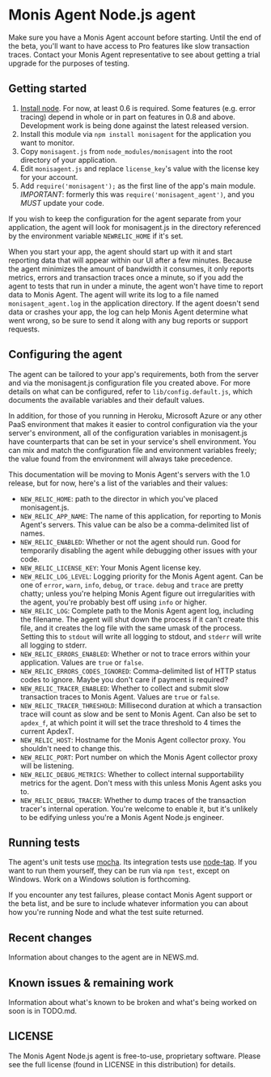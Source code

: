 # Monis Agent Node.js agent

Make sure you have a Monis Agent account before starting. Until the end of the
beta, you'll want to have access to Pro features like slow transaction traces.
Contact your Monis Agent representative to see about getting a trial upgrade for
the purposes of testing.

## Getting started

1. [Install node](http://nodejs.org/#download). For now, at least 0.6 is
   required. Some features (e.g. error tracing) depend in whole or in part on
   features in 0.8 and above. Development work is being done against the latest
   released version.
2. Install this module via `npm install monisagent` for the application you
   want to monitor.
3. Copy `monisagent.js` from `node_modules/monisagent` into the root directory of
   your application.
4. Edit `monisagent.js` and replace `license_key`'s value with the license key
   for your account.
5. Add `require('monisagent');` as the first line of the app's main module.
   *IMPORTANT*: formerly this was `require('monisagent_agent')`, and you *MUST*
   update your code.

If you wish to keep the configuration for the agent separate from your
application, the agent will look for monisagent.js in the directory referenced
by the environment variable `NEWRELIC_HOME` if it's set.

When you start your app, the agent should start up with it and start reporting
data that will appear within our UI after a few minutes. Because the agent
minimizes the amount of bandwidth it consumes, it only reports metrics, errors
and transaction traces once a minute, so if you add the agent to tests that run
in under a minute, the agent won't have time to report data to Monis Agent. The
agent will write its log to a file named `monisagent_agent.log` in the
application directory. If the agent doesn't send data or crashes your app, the
log can help Monis Agent determine what went wrong, so be sure to send it along
with any bug reports or support requests.

## Configuring the agent

The agent can be tailored to your app's requirements, both from the server and
via the monisagent.js configuration file you created above. For more details on
what can be configured, refer to `lib/config.default.js`, which documents
the available variables and their default values.

In addition, for those of you running in Heroku, Microsoft Azure or any other
PaaS environment that makes it easier to control configuration via the your
server's environment, all of the configuration variables in monisagent.js have
counterparts that can be set in your service's shell environment. You can
mix and match the configuration file and environment variables freely; the
value found from the environment will always take precedence.

This documentation will be moving to Monis Agent's servers with the 1.0 release,
but for now, here's a list of the variables and their values:

* `NEW_RELIC_HOME`: path to the director in which you've placed monisagent.js.
* `NEW_RELIC_APP_NAME`: The name of this application, for reporting to
  Monis Agent's servers. This value can be also be a comma-delimited list of
  names.
* `NEW_RELIC_ENABLED`: Whether or not the agent should run. Good for
  temporarily disabling the agent while debugging other issues with your
  code.
* `NEW_RELIC_LICENSE_KEY`: Your Monis Agent license key.
* `NEW_RELIC_LOG_LEVEL`: Logging priority for the Monis Agent agent. Can be one of
  `error`, `warn`, `info`, `debug`, or `trace`. `debug` and `trace` are
  pretty chatty; unless you're helping Monis Agent figure out irregularities
  with the agent, you're probably best off using `info` or higher.
* `NEW_RELIC_LOG`: Complete path to the Monis Agent agent log, including
  the filename. The agent will shut down the process if it can't create
  this file, and it creates the log file with the same umask of the
  process. Setting this to `stdout` will write all logging to stdout, and
	`stderr` will write all logging to stderr.
* `NEW_RELIC_ERRORS_ENABLED`: Whether or not to trace errors within your
  application. Values are `true` or `false`.
* `NEW_RELIC_ERRORS_CODES_IGNORED`: Comma-delimited list of HTTP
  status codes to ignore. Maybe you don't care if payment is required?
* `NEW_RELIC_TRACER_ENABLED`: Whether to collect and submit slow
  transaction traces to Monis Agent. Values are `true` or `false`.
* `NEW_RELIC_TRACER_THRESHOLD`: Millisecond duration at which
  a transaction trace will count as slow and be sent to Monis Agent. Can
  also be set to `apdex_f`, at which point it will set the trace threshold
  to 4 times the current ApdexT.
* `NEW_RELIC_HOST`: Hostname for the Monis Agent collector proxy. You
  shouldn't need to change this.
* `NEW_RELIC_PORT`: Port number on which the Monis Agent collector proxy
  will be listening.
* `NEW_RELIC_DEBUG_METRICS`: Whether to collect internal supportability
  metrics for the agent. Don't mess with this unless Monis Agent asks you to.
* `NEW_RELIC_DEBUG_TRACER`: Whether to dump traces of the transaction tracer's
  internal operation. You're welcome to enable it, but it's unlikely to be
  edifying unless you're a Monis Agent Node.js engineer.

## Running tests

The agent's unit tests use [mocha](http://visionmedia.github.com/mocha/). Its
integration tests use [node-tap](http://github.com/isaacs/node-tap/). If you
want to run them yourself, they can be run via `npm test`, except on Windows.
Work on a Windows solution is forthcoming.

If you encounter any test failures, please contact Monis Agent support or the
beta list, and be sure to include whatever information you can about how you're
running Node and what the test suite returned.

## Recent changes

Information about changes to the agent are in NEWS.md.

## Known issues & remaining work

Information about what's known to be broken and what's being worked on
soon is in TODO.md.

## LICENSE

The Monis Agent Node.js agent is free-to-use, proprietary software. Please see
the full license (found in LICENSE in this distribution) for details.
